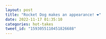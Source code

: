 ```yaml
---
layout: post
title: "Rocket Dog makes an appearance! ❤️"
date: 2022-11-17 01:35:10
categories: hot-takes
tweet_id: "1593055110451826688"
---
```



<!-- Original tweet: https://twitter.com/i/status/1593055110451826688 -->